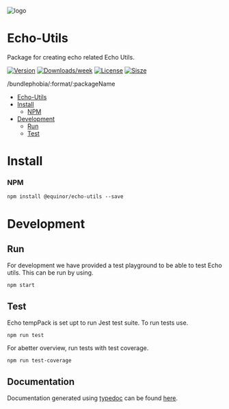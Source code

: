 ![logo](https://raw.githubusercontent.com/equinor/EchoUtils/main/doc/ee.png)

# Echo-Utils

Package for creating echo related Echo Utils.

[![Version](https://img.shields.io/npm/v/@equinor/echo-utils.svg)](https://npmjs.org/package/@equinor/echo-utils)
[![Downloads/week](https://img.shields.io/npm/dw/@equinor/echo-utils.svg)](https://npmjs.org/package/@equinor/echo-utils)
[![License](https://img.shields.io/npm/l/@equinor/echo-utils.svg)](https://github.com/equinor/fusion/blob/master/package.json)
[![Sisze](https://img.shields.io/bundlephobia/min/@equinor/echo-utils)](https://npmjs.org/package/@equinor/echo-utils)

/bundlephobia/:format/:packageName

-   [Echo-Utils](#echo-utils)
-   [Install](#install)
    -   [NPM](#npm)
-   [Development](#development)
    -   [Run](#run)
    -   [Test](#test)

# Install

### NPM

```sh-session
npm install @equinor/echo-utils --save
```

# Development

## Run

For development we have provided a test playground to be able to test Echo utils. This can be run by using.

```sh-session
npm start
```

## Test

Echo tempPack is set upt to run Jest test suite. To run tests use.

```sh-session
npm run test
```

For abetter overview, run tests with test coverage.

```sh-session
npm run test-coverage
```

## Documentation

Documentation generated using [typedoc](https://www.npmjs.com/package/typedoc) can be found [here](https://equinor.github.io/EchoUtils/).
